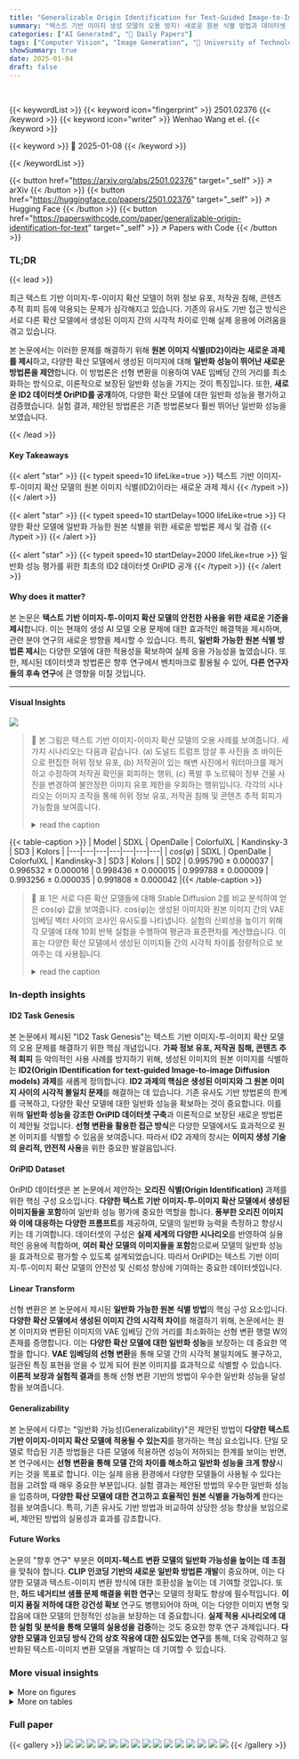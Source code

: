```yaml
---
title: "Generalizable Origin Identification for Text-Guided Image-to-Image Diffusion Models"
summary: "텍스트 기반 이미지 생성 모델의 오용 방지! 새로운 원본 식별 방법과 데이터셋 OriPID로  **모델 일반화 문제 해결**"
categories: ["AI Generated", "🤗 Daily Papers"]
tags: ["Computer Vision", "Image Generation", "🏢 University of Technology Sydney",]
showSummary: true
date: 2025-01-04
draft: false
---
```


<br>

{{< keywordList >}}
{{< keyword icon="fingerprint" >}} 2501.02376 {{< /keyword >}}
{{< keyword icon="writer" >}} Wenhao Wang et el. {{< /keyword >}}
 
{{< keyword >}} 🤗 2025-01-08 {{< /keyword >}}
 
{{< /keywordList >}}

{{< button href="https://arxiv.org/abs/2501.02376" target="_self" >}}
↗ arXiv
{{< /button >}}
{{< button href="https://huggingface.co/papers/2501.02376" target="_self" >}}
↗ Hugging Face
{{< /button >}}
{{< button href="https://paperswithcode.com/paper/generalizable-origin-identification-for-text" target="_self" >}}
↗ Papers with Code
{{< /button >}}




### TL;DR


{{< lead >}}

최근 텍스트 기반 이미지-투-이미지 확산 모델이 허위 정보 유포, 저작권 침해, 콘텐츠 추적 회피 등에 악용되는 문제가 심각해지고 있습니다. 기존의 유사도 기반 접근 방식은 서로 다른 확산 모델에서 생성된 이미지 간의 시각적 차이로 인해 실제 응용에 어려움을 겪고 있습니다. 

본 논문에서는 이러한 문제를 해결하기 위해 **원본 이미지 식별(ID2)이라는 새로운 과제를 제시**하고, 다양한 확산 모델에서 생성된 이미지에 대해 **일반화 성능이 뛰어난 새로운 방법론을 제안**합니다. 이 방법론은 선형 변환을 이용하여 VAE 임베딩 간의 거리를 최소화하는 방식으로, 이론적으로 보장된 일반화 성능을 가지는 것이 특징입니다.  또한, **새로운 ID2 데이터셋 OriPID를 공개**하여, 다양한 확산 모델에 대한 일반화 성능을 평가하고 검증했습니다.  실험 결과, 제안된 방법론은 기존 방법론보다 훨씬 뛰어난 일반화 성능을 보였습니다.

{{< /lead >}}


#### Key Takeaways

{{< alert "star" >}}
{{< typeit speed=10 lifeLike=true >}} 텍스트 기반 이미지-투-이미지 확산 모델의 원본 이미지 식별(ID2)이라는 새로운 과제 제시 {{< /typeit >}}
{{< /alert >}}

{{< alert "star" >}}
{{< typeit speed=10 startDelay=1000 lifeLike=true >}} 다양한 확산 모델에 일반화 가능한 원본 식별을 위한 새로운 방법론 제시 및 검증 {{< /typeit >}}
{{< /alert >}}

{{< alert "star" >}}
{{< typeit speed=10 startDelay=2000 lifeLike=true >}} 일반화 성능 평가를 위한 최초의 ID2 데이터셋 OriPID 공개 {{< /typeit >}}
{{< /alert >}}

#### Why does it matter?
본 논문은 **텍스트 기반 이미지-투-이미지 확산 모델의 안전한 사용을 위한 새로운 기준을 제시**합니다.  이는 현재의 생성 AI 모델 오용 문제에 대한 효과적인 해결책을 제시하며, 관련 분야 연구의 새로운 방향을 제시할 수 있습니다. 특히, **일반화 가능한 원본 식별 방법론 제시**는 다양한 모델에 대한 적용성을 확보하여 실제 응용 가능성을 높였습니다. 또한, 제시된 데이터셋과 방법론은 향후 연구에서 벤치마크로 활용될 수 있어, **다른 연구자들의 후속 연구**에 큰 영향을 미칠 것입니다. 

------
#### Visual Insights



![](https://arxiv.org/html/2501.02376/x2.png)

> 🔼 본 그림은 텍스트 기반 이미지-이미지 확산 모델의 오용 사례를 보여줍니다. 세 가지 시나리오는 다음과 같습니다. (a) 도널드 트럼프 암살 후 사진을 조 바이든으로 편집한 허위 정보 유포, (b) 저작권이 있는 해변 사진에서 워터마크를 제거하고 수정하여 저작권 확인을 회피하는 행위, (c) 폭발 후 노르웨이 정부 건물 사진을 변경하여 불안정한 이미지 유포 제한을 우회하는 행위입니다. 각각의 시나리오는 이미지 조작을 통해 허위 정보 유포, 저작권 침해 및 콘텐츠 추적 회피가 가능함을 보여줍니다.
> <details>
> <summary>read the caption</summary>
> Figure 1: The illustration for misusing text-guided image-to-image diffusion models in several scenarios: misinformation, copyright infringement, and evading content tracing. Specifically: (a) An altered image originally showing Donald Trump post-assassination is edited to depict Joe Biden instead; (b) The removal of a watermark from a copyrighted beach image, followed by modifications, could assist in escaping copyright checks; (c) An image of a Norwegian government building after an explosion is altered to bypass restrictions, which limit the spread of disturbing images.
> </details>





{{< table-caption >}}
| Model | SDXL | OpenDalle | ColorfulXL | Kandinsky-3 | SD3 | Kolors |
|---|---|---|---|---|---|---|
| $cos(\varphi)$ | SDXL | OpenDalle | ColorfulXL | Kandinsky-3 | SD3 | Kolors |
| SD2 | 0.995790 ± 0.000037 | 0.996532 ± 0.000016 | 0.998436 ± 0.000015 | 0.999788 ± 0.000009 | 0.993256 ± 0.000035 | 0.991808 ± 0.000042 |{{< /table-caption >}}

> 🔼 표 1은 서로 다른 확산 모델들에 대해 Stable Diffusion 2를 비교 분석하여 얻은 cos(φ) 값을 보여줍니다. cos(φ)는 생성된 이미지와 원본 이미지 간의 VAE 임베딩 벡터 사이의 코사인 유사도를 나타냅니다. 실험의 신뢰성을 높이기 위해 각 모델에 대해 10회 반복 실험을 수행하여 평균과 표준편차를 계산했습니다. 이 표는 다양한 확산 모델에서 생성된 이미지들 간의 시각적 차이를 정량적으로 보여주는 데 사용됩니다.
> <details>
> <summary>read the caption</summary>
> Table 1: The c⁢o⁢s⁢(φ)𝑐𝑜𝑠𝜑cos\left(\varphi\right)italic_c italic_o italic_s ( italic_φ ) gained by compared Stable Diffusion 2 against different diffusion models. The experiments are repeated for ten times to calculate mean and standard deviation.
> </details>





### In-depth insights


#### ID2 Task Genesis
본 논문에서 제시된 "ID2 Task Genesis"는 텍스트 기반 이미지-투-이미지 확산 모델의 오용 문제를 해결하기 위한 핵심 개념입니다. **가짜 정보 유포, 저작권 침해, 콘텐츠 추적 회피** 등 악의적인 사용 사례를 방지하기 위해, 생성된 이미지의 원본 이미지를 식별하는 **ID2(Origin IDentification for text-guided Image-to-image Diffusion models) 과제**를 새롭게 정의합니다.  **ID2 과제의 핵심은 생성된 이미지와 그 원본 이미지 사이의 시각적 불일치 문제**를 해결하는 데 있습니다. 기존 유사도 기반 방법론의 한계를 극복하고, 다양한 확산 모델에 대한 일반화 성능을 확보하는 것이 중요합니다. 이를 위해 **일반화 성능을 강조한 OriPID 데이터셋 구축**과 이론적으로 보장된 새로운 방법론이 제안될 것입니다.  **선형 변환을 활용한 접근 방식**은 다양한 모델에서도 효과적으로 원본 이미지를 식별할 수 있음을 보여줍니다. 따라서 ID2 과제의 창시는 **이미지 생성 기술의 윤리적, 안전적 사용**을 위한 중요한 발걸음입니다.

#### OriPID Dataset
OriPID 데이터셋은 본 논문에서 제안하는 **오리진 식별(Origin Identification)** 과제를 위한 핵심 구성 요소입니다. **다양한 텍스트 기반 이미지-투-이미지 확산 모델에서 생성된 이미지들을 포함**하여 일반화 성능 평가에 중요한 역할을 합니다.  **풍부한 오리진 이미지와 이에 대응하는 다양한 프롬프트**를 제공하여, 모델의 일반화 능력을 측정하고 향상시키는 데 기여합니다.  데이터셋의 구성은 **실제 세계의 다양한 시나리오**를 반영하여 실용적인 응용에 적합하며, **여러 확산 모델의 이미지들을 포함**함으로써 모델의 일반화 성능을 효과적으로 평가할 수 있도록 설계되었습니다. 따라서 OriPID는 텍스트 기반 이미지-투-이미지 확산 모델의 안전성 및 신뢰성 향상에 기여하는 중요한 데이터셋입니다.

#### Linear Transform
선형 변환은 본 논문에서 제시된 **일반화 가능한 원본 식별 방법**의 핵심 구성 요소입니다.  **다양한 확산 모델에서 생성된 이미지 간의 시각적 차이**를 해결하기 위해, 논문에서는 원본 이미지와 변환된 이미지의 VAE 임베딩 간의 거리를 최소화하는 선형 변환 행렬 W의 존재를 증명합니다. 이는 **다양한 확산 모델에 대한 일반화 성능**을 보장하는 데 중요한 역할을 합니다.  **VAE 임베딩의 선형 변환**을 통해 모델 간의 시각적 불일치에도 불구하고,  일관된 특징 표현을 얻을 수 있게 되어 원본 이미지를 효과적으로 식별할 수 있습니다.  **이론적 보장과 실험적 결과**를 통해 선형 변환 기반의 방법이 우수한 일반화 성능을 달성함을 보여줍니다.

#### Generalizability
본 논문에서 다루는 "일반화 가능성(Generalizability)"은 제안된 방법이 **다양한 텍스트 기반 이미지-이미지 확산 모델에 적용될 수 있는지**를 평가하는 핵심 요소입니다.  단일 모델로 학습된 기존 방법들은 다른 모델에 적용하면 성능이 저하되는 한계를 보이는 반면, 본 연구에서는 **선형 변환을 통해 모델 간의 차이를 해소하고 일반화 성능을 크게 향상**시키는 것을 목표로 합니다. 이는 실제 응용 환경에서 다양한 모델들이 사용될 수 있다는 점을 고려할 때 매우 중요한 부분입니다. 실험 결과는 제안된 방법의 우수한 일반화 성능을 입증하며, **다양한 확산 모델에 대한 견고하고 효율적인 원본 식별을 가능하게** 한다는 점을 보여줍니다. 특히,  기존 유사도 기반 방법과 비교하여 상당한 성능 향상을 보임으로써, 제안된 방법의 실용성과 효과를 강조합니다.

#### Future Works
논문의 "향후 연구" 부분은 **이미지-텍스트 변환 모델의 일반화 가능성을 높이는 데 초점**을 맞춰야 합니다.  **CLIP 인코딩 기반의 새로운 일반화 방법론 개발**이 중요하며, 이는 다양한 모델과 텍스트-이미지 변환 방식에 대한 호환성을 높이는 데 기여할 것입니다. 또한,  **하드 네거티브 샘플 문제 해결을 위한 연구**는 모델의 정확도 향상에 필수적입니다.  **이미지 품질 저하에 대한 강건성 확보** 연구도 병행되어야 하며, 이는 다양한 이미지 변형 및 잡음에 대한 모델의 안정적인 성능을 보장하는 데 중요합니다.  **실제 적용 시나리오에 대한 실험 및 분석을 통해 모델의 실용성을 검증**하는 것도 중요한 향후 연구 과제입니다.  **다양한 모델과 인코딩 방식 간의 상호 작용에 대한 심도있는 연구**를 통해, 더욱 강력하고 일반화된 텍스트-이미지 변환 모델을 개발하는 데 기여할 수 있습니다.


### More visual insights

<details>
<summary>More on figures
</summary>


![](https://arxiv.org/html/2501.02376/x3.png)

> 🔼 그림 2는 다양한 텍스트-기반 이미지-투-이미지 확산 모델들이 생성한 이미지 간의 시각적 차이를 보여줍니다. 각 모델은 사실적인 질감, 복잡한 구조, 생생한 디테일, 선명한 색상, 추상적 표현, 마법 같은 분위기, 사실적인 요소 등 독특한 시각적 특징을 가진 이미지들을 생성합니다.  다양한 모델들이 생성한 이미지들을 비교하여 각 모델의 고유한 시각적 스타일을 명확히 보여줍니다.
> <details>
> <summary>read the caption</summary>
> Figure 2: The demonstration for visual discrepancy between generated images by different diffusion models. The images generated by various models exhibit distinctive visual features such as realistic textures, complex architectures, life-like details, vibrant colors, abstract expression, magical ambiance, and photorealistic elements.
> </details>



![](https://arxiv.org/html/2501.02376/x4.png)

> 🔼 그림 3은 논문에서 사용된 데이터셋 OriPID의 다양하고 포괄적인 이미지들을 보여줍니다.  데이터셋은 허위 정보 유포, 저작권 침해, 콘텐츠 추적 회피와 같은 실제 상황에서 발생할 수 있는 문제들을 다루기 위해, 자연, 건축물, 동물, 비행기, 예술 작품, 실내 장면 등 다양한 주제의 이미지들을 포함합니다. 간략하게 하기 위해 이미지 생성에 사용된 프롬프트는 생략했으며, 자세한 프롬프트와 생성된 이미지 예시는 보충 자료(8절)에서 확인할 수 있습니다.
> <details>
> <summary>read the caption</summary>
> Figure 3: The images in our dataset, which is diverse and comprehensive. Specifically, it encompasses a variety of subjects commonly found in real-world scenarios where issues such as misinformation, copyright infringement, and content tracing evasion occur. For instance, our dataset includes images of nature, architecture, animals, planes, art, and indoor. Note that for simplicity, we omit the prompts here. Please refer to Supplementary (Section 8) for examples of prompts and generations.
> </details>



![](https://arxiv.org/html/2501.02376/x5.png)

> 🔼 그림 4는 이론적으로 예상되는 변환 행렬 W를 학습하는 방법을 보여줍니다. 이론적으로는 W를 구하는 것이 가능하지만, 실제로는 경사하강법을 이용하여 메트릭 손실 함수를 최적화하여 W를 학습합니다. 구체적으로는 원본 이미지, 변환된 이미지, 그리고 네거티브 샘플 세 가지를 사용하여 메트릭 학습 손실 함수를 최소화하는 W를 찾습니다. 이를 통해 원본 이미지와 변환된 이미지 간의 특징 벡터 간의 거리를 최소화하고, 네거티브 샘플과의 거리는 최대화합니다.
> <details>
> <summary>read the caption</summary>
> Figure 4: The implementation of learning theoretical-expected matrix 𝐖𝐖\mathbf{W}bold_W. Specifically, in practice, we use gradient descent to optimize a metric loss function in order to learn 𝐖𝐖\mathbf{W}bold_W.
> </details>



![](https://arxiv.org/html/2501.02376/x6.png)

> 🔼 그림 5는 다양한 종류의 모델들에 대해 오류 사례를 보여줍니다. 구체적으로는, 지도학습 사전 훈련 모델, 자기 지도학습 모델, 비전-언어 모델, 그리고 이미지 복제 탐지 모델의 예시가 포함되어 있으며, 각 모델의 특징과 오류 원인을 시각적으로 보여줍니다. 이를 통해, 본 논문에서 제시하는 ID2 작업의 어려움과 과제를 더 잘 이해하는 데 도움이 됩니다.
> <details>
> <summary>read the caption</summary>
> Figure 5: Examples of failure cases for each kind of model.
> </details>



![](https://arxiv.org/html/2501.02376/x7.png)

> 🔼 그림 6은 다양한 유형과 강도의 공격에 대해 제안된 방법의 견고성을 보여줍니다. 구체적으로, 가우시안 블러와 JPEG 압축의 다양한 강도를 적용하여 모델의 강건성을 평가했습니다. 실험 결과, 이러한 공격의 부작용은 상대적으로 미미하여 제안된 방법의 효과가 입증되었습니다. 특히, 가시성이 떨어지는 공격에 대해서는 모델이 매우 강력했습니다.
> <details>
> <summary>read the caption</summary>
> Figure 6: Our method demonstrates a certain level of robustness against different types and intensities of attacks.
> </details>



![](https://arxiv.org/html/2501.02376/x8.png)

> 🔼 그림 7은 본 논문의 이론적 근거대로, 에폭(epoch)이 증가함에 따라 코사인 유사도가 증가함을 보여주는 그래프입니다.  x축은 에폭, y축은 코사인 유사도를 나타내며, 서로 다른 조건(예: 가우시안 블러의 강도, JPEG 압축의 강도) 하에서 코사인 유사도의 변화를 보여줍니다. 이 그래프는 제시된 방법의 일반화 성능과 이론적 타당성을 시각적으로 확인시켜 줍니다.  특히, 'Seen' 데이터셋에서는 코사인 유사도가 빠르게 1에 수렴하는 반면, 'Unseen' 데이터셋에서는 수렴 속도가 다소 느리다는 점을 확인할 수 있습니다.
> <details>
> <summary>read the caption</summary>
> Figure 7: As expected by the theory, the cosine similarities increase w.r.t. epochs.
> </details>



![](https://arxiv.org/html/2501.02376/x9.png)

> 🔼 이 표는 서로 다른 VAE(Variational Autoencoder) 인코더를 사용했을 때 모델 성능에 미치는 영향을 보여줍니다.  세 가지 다른 VAE 인코더(Open-Sora, Open-Sora-Plan, Stable Diffusion 2)를 사용하여 실험을 진행했고, 각 인코더에 대해 '본(Seen)' 데이터셋과 '보이지 않는(Unseen)' 데이터셋에서의 mAP(Mean Average Precision)와 정확도(Accuracy)를 측정했습니다. 이를 통해 VAE 인코더의 선택이 모델 성능에 미치는 영향을 정량적으로 분석하여, 모델의 일반화 성능에 대한 통찰력을 제공합니다.
> <details>
> <summary>read the caption</summary>
> Table 5: Ablation for choices of VAE encoders.
> </details>



![](https://arxiv.org/html/2501.02376/x10.png)

> 🔼 표 6은 서로 다른 지도 학습 손실 함수를 사용했을 때의 실험 결과를 보여줍니다. 세 가지 다른 지도 학습 손실 함수(SoftMax, Circle loss, CosFace)를 사용하여 모델을 학습시켰을 때의 성능을 비교 분석합니다. 각 손실 함수별로 'Seen'(학습 데이터셋에 있는 확산 모델에서 생성된 이미지)과 'Unseen'(학습 데이터셋에 없는 확산 모델에서 생성된 이미지) 두 가지 경우에 대한 평균 정밀도(mAP)와 정확도(Acc)를 나타냅니다. 이 표를 통해 어떤 지도 학습 손실 함수가 일반화 성능에 가장 효과적인지 확인할 수 있습니다.
> <details>
> <summary>read the caption</summary>
> Table 6: Ablation for different supervision losses.
> </details>



![](https://arxiv.org/html/2501.02376/x11.png)

> 🔼 그림 8은 학습된 선형 변환 행렬 \(\mathbf{W}\)의 rank(계수의 개수)를 변화시켰을 때 성능 변화를 보여줍니다.  낮은 rank를 사용해도 성능 저하 없이 효율성을 높일 수 있음을 보여주는 실험 결과입니다. 구체적으로, rank를 4096에서 512로 줄여도 성능 변화가 거의 없지만, 512에서 64로 줄이면 성능이 저하됨을 알 수 있습니다. 이는 낮은 rank의 행렬은 원본 이미지와 변환된 이미지 간의 관계를 충분히 포착하지 못하기 때문입니다.
> <details>
> <summary>read the caption</summary>
> Figure 8: The change in performance w.r.t the rank of 𝐖𝐖\mathbf{W}bold_W.
> </details>



![](https://arxiv.org/html/2501.02376/x12.png)

> 🔼 이 그림은 다양한 층 수를 가진 다층 퍼셉트론(MLP)을 사용하여 학습된 선형 변환 행렬 W의 성능 변화를 보여줍니다.  그래프는 '본(seen)' 데이터셋과 '보이지 않는(unseen)' 데이터셋에 대한 평균 평균 정밀도(mAP)와 정확도(Acc)를 층 수의 함수로 나타냅니다.  본 데이터셋은 안정적인 확산 모델 2(Stable Diffusion 2)로 생성된 이미지로 학습되었고, 보이지 않는 데이터셋은 다양한 확산 모델에서 생성된 이미지로 구성됩니다. 이 그림은 제안된 방법의 일반화 성능과 과적합에 대한 민감도를 보여주는 실험 결과를 시각적으로 보여줍니다.  특히, 층 수가 증가함에 따라 본 데이터셋의 성능이 향상되는 반면, 보이지 않는 데이터셋의 성능은 저하되는 현상을 확인할 수 있습니다.
> <details>
> <summary>read the caption</summary>
> Figure 9: The change in performance w.r.t the number of layers.
> </details>



![](https://arxiv.org/html/2501.02376/x13.png)

> 🔼 그림 10은 본 논문의 정리(theorems)를 넘어서는 이미지 투 이미지 변환 패러다임을 보여줍니다.  본 논문에서 제시된 방법론은 VAE(Variational Autoencoder)를 사용하여 원본 이미지와 변환된 이미지의 임베딩 간의 거리를 최소화하는 선형 변환을 찾는 데 초점을 맞추고 있습니다. 하지만 그림 10에서 보여주는 InstructPix2Pix [2] 와 IP-Adapter [46] 와 같은 다른 방법론들은 다른 방식으로 이미지를 생성하고, 본 논문의 정리에서 다루는 범위를 벗어납니다.  InstructPix2Pix는 텍스트 안내에 따라 이미지를 생성하는 동안 VAE를 사용하지만,  IP-Adapter는 CLIP(Contrastive Language-Image Pre-training)을 사용하여 이미지를 임베딩합니다. 이러한 차이점은 본 논문의 정리에 기반한 방법론의 일반화 능력에 영향을 미칠 수 있음을 시사합니다.
> <details>
> <summary>read the caption</summary>
> Figure 10: The image-to-image paradigm beyond our theorems.
> </details>



</details>




<details>
<summary>More on tables
</summary>


{{< table-caption >}}
|| Method || Venue || mAP || Acc ||
|---|---|---|---|---|
| Supervised: Swin-B [23] || ICCV || 3.9 || 2.7 ||
| Pre-trained: ResNet-50 [12] || CVPR || 4.5 || 3.0 ||
| Models: ConvNeXt [24] || CVPR || 4.5 || 3.1 ||
|  EfficientNet [38] || ICML || 4.6 || 3.3 ||
|  ViT-B [8] || ICLR || 6.2 || 4.6 ||
| Self-supervised: SimSiam [6] || CVPR || 1.8 || 1.0 ||
| supervised: MoCov3 [13] || CVPR || 2.1 || 1.2 ||
| Learning: DINOv2 [27] || TMLR || 4.3 || 2.9 ||
| Models: MAE [14] || CVPR || 11.6 || 9.2 ||
|  SimCLR [5] || ICML || 11.3 || 9.7 ||
| Vision-language: CLIP [34] || ICML || 2.9 || 1.8 ||
|  SLIP [25] || ECCV || 5.4 || 3.7 ||
| Models: ZeroVL [7] || ECCV || 5.6 || 3.8 ||
|  BLIP [19] || ICML || 8.3 || 5.9 ||
| Image Copy: ASL [42] || AAAI || 5.2 || 4.1 ||
| Detection: CNNCL [47] || PMLR || 6.3 || 5.0 ||
| Models: BoT [41] || PMLR || 10.5 || 8.2 ||
|  AnyPattern [43] || Arxiv || 29.1 || 25.7 ||{{< /table-caption >}}
> 🔼 Table 2는 OriPID 테스트 세트에서 공개적으로 사용 가능한 여러 모델들이 성능이 저조함을 보여줍니다.  표는 다양한 종류의 사전 훈련된 모델들(지도 학습, 자기 지도 학습, 비전-언어 모델, 이미지 복제 탐지 모델)의 평균 평균 정밀도(mAP)와 정확도(Acc)를 보여줍니다.  이러한 모델들은 7가지 다른 확산 모델에서 생성된 이미지를 사용하여 평가되었으며, 모두 매우 낮은 성능을 기록했습니다. 이는 OriPID 데이터셋의 독특한 특징과 기존 모델의 일반화 능력 부족을 시사합니다.
> <details>
> <summary>read the caption</summary>
> Table 2: Publicly available models fail on the test set of OriPID.
> </details>

{{< table-caption >}}
|---|---|---|---|---|---|---|---| 
|   | Sim. | SDXL | OpDa | CoXL | Kan3 | SD3 | Kolor |
|---|---|---|---|---|---|---|---| 
|   | Conv. | 0.169 | 0.169 | 0.169 | 0.002 | - | 0.169 |
| <img src="https://arxiv.org/html/2501.02376/SD2.png" width="16.4pt" height="16.4pt" style="transform:rotate(-90deg)"> | Embed. | 0.120 | 0.121 | 0.120 | 0.023 | - | 0.120 |{{< /table-caption >}}
> 🔼 이 표는 서로 다른 확산 모델에서 생성된 이미지의 VAE(Variational Autoencoder) 임베딩 간의 차이를 보여줍니다.  'Seen'은 학습에 사용된 확산 모델이고, 'Unseen'은 테스트에 사용된 다른 확산 모델입니다.  표에서 각 모델의 VAE 인코더에 의해 추출된 임베딩 벡터의 유사성(Cosine Similarity)과 합성곱 층의 가중치 유사성을 비교하여,  다른 모델에서 생성된 이미지를 처리할 때 일반화 성능에 영향을 미치는 VAE의 차이를 보여줍니다.  즉,  같은 종류의 모델에서만 학습한 VAE는 다른 종류의 모델 이미지에는 잘 작동하지 않음을 보여주는 표입니다.
> <details>
> <summary>read the caption</summary>
> Table 3: VAE differs between seen and unseen diffusion models.
> </details>

{{< table-caption >}}
 | Method | Venue | Seen ↑ mAP | Seen ↑ Acc | Unseen ↑ mAP | Unseen ↑ Acc | Efficiency ↓ Train | Efficiency ↓ Extract | Efficiency ↓ Match | 
|---|---|---|---|---|---|---|---|---|
| Circle loss [37] | CVPR | 70.4 | 64.3 | 53.9 | 48.5 | 1.79 | 2.81 | 0.80 |
| SoftMax [18] | NC | 82.7 | 78.3 | 55.0 | 49.4 | 2.25 | 2.81 | 0.80 |
| CosFace [40] | CVPR | 87.1 | 83.2 | 52.2 | 46.5 | 2.43 | 2.81 | 0.80 |
| IBN-Net [28] | ECCV | 88.6 | 85.1 | 54.6 | 49.0 | 2.03 | 3.42 | 2.14 |
| TransMatcher [20] | NeurIPS | 65.6 | 60.3 | 65.3 | 60.7 | 1.84 | 2.30 | 0.941 |
| QAConv-GS [21] | CVPR | 78.8 | 74.9 | 75.8 | 72.3 | 1.47 | 2.30 | 0.464 |
| With Linear Transformation |  - | 88.8 | 86.6 | 86.6 | 84.5 | 0.17 | 1.59 | 0.53 |{{< /table-caption >}}
> 🔼 표 4는 제안된 방법이 효율성을 유지하면서 성능이 우수함을 보여줍니다.  'mAP'와 'Acc'는 백분율로 표시되며, 'Train', 'Extract', 'Match'는 각각 시간 단위(h), 이미지당 처리 시간(10⁻⁴초), 쌍당 매칭 시간(10⁻¹⁰초)을 나타냅니다.  이 표는 다양한 방법들의 훈련 시간, 특징 추출 시간, 매칭 시간 및 성능(mAP, Acc)을 비교하여 제안된 방법의 효율성과 성능을 보여줍니다.  기존 방법들과 비교하여 제안된 방법의 훈련 시간과 매칭 시간이 현저히 짧은 것을 알 수 있습니다.
> <details>
> <summary>read the caption</summary>
> Table 4: Our method excels in performance while keeping efficiency. ‘mAP’ and ‘Acc’ are in percentage; ‘Train’, ‘Extract’, and ‘Match’ are in ‘h’, ‘10−4superscript10410^{-4}10 start_POSTSUPERSCRIPT - 4 end_POSTSUPERSCRIPT s/img’, and ‘10−10superscript101010^{-10}10 start_POSTSUPERSCRIPT - 10 end_POSTSUPERSCRIPT s/pair’, respectively.
> </details>

{{< table-caption >}}
|                       | Seen ↑ |          | Unseen ↑ |          |
|-----------------------|--------|----------|----------|----------|
| **VAE**                | mAP    | Acc      | mAP      | Acc      |
| Open-Sora              | 86.3   | 83.5     | 86.5     | 84.2     |
| Open-Sora-Plan         | 88.8   | 86.4     | 86.1     | 84.0     |
| **Stable Diffusion 2** | **88.8** | **86.6** | **86.6** | **84.5** |{{< /table-caption >}}
> 🔼 표 7은 널리 사용 가능한 7가지 다른 확산 모델(Stable Diffusion 2, Stable Diffusion XL, OpenDalle, ColorfulXL, Kandinsky-3, Stable Diffusion 3, Kolors)에 대해 사전 훈련된 모델, 자가 지도 학습 모델, 비전-언어 모델, 이미지 복제 감지 모델 등 다양한 공개적으로 사용 가능한 모델들의 성능을 보여줍니다. 각 모델의 평균 평균 정밀도(mAP)와 정확도(Acc)가 제시되어 있으며, 이를 통해 다양한 모델에서의 일반화 성능을 비교 분석할 수 있습니다.
> <details>
> <summary>read the caption</summary>
> Table 7: The performance of publicly available models on 7 different diffusion models.
> </details>

{{< table-caption >}}
| Supervision | Seen ↑ |  | Unseen ↑ |  |
|---|---|---|---|---|
| SoftMax | 76.1 | 72.6 | 62.4 | 59.0 |
| Circle loss | 84.9 | 82.0 | 82.5 | 80.4 |
| CosFace | **88.8** | **86.6** | **86.6** | **84.5** |{{< /table-caption >}}
> 🔼 표 8은 논문에서 제안된 방법을 사용하여 훈련된 모델의 성능을 7가지 다른 확산 모델에 대해 평가한 결과를 보여줍니다. 이 표는 SD2(Stable Diffusion 2)로 생성된 이미지를 사용하여 훈련된 모델이 다양한 확산 모델에서 생성된 이미지에 대해 얼마나 잘 일반화되는지를 보여줍니다. 즉, 특정 확산 모델로 훈련된 모델이 다른 확산 모델에 대해서도 얼마나 효과적으로 작동하는지 평가합니다.  각 열은 특정 확산 모델을 나타내며, 각 행은 특정 모델 또는 방법을 나타냅니다. mAP(평균 정밀도)와 Acc(정확도)는 모델의 성능을 평가하는 지표입니다.
> <details>
> <summary>read the caption</summary>
> Table 8: The performance of our trained models on 7 different diffusion models. Note that these models are trained on images generated by SD2 and tested on images from multiple models.
> </details>

{{< table-caption >}}
Method | SD2 mAP | SD2 Acc | SDXL mAP | SDXL Acc | OpDa mAP | OpDa Acc | CoXL mAP | CoXL Acc | Kan3 mAP | Kan3 Acc | SD3 mAP | SD3 Acc | Kolor mAP | Kolor Acc
---|---|---|---|---|---|---|---|---|---|---|---|---|---|---
Swin-B | 3.1 | 2.0 | 2.9 | 1.9 | 4.1 | 2.9 | 4.2 | 3.1 | 6.8 | 4.7 | 2.9 | 1.9 | 3.0 | 2.0
ResNet-50 | 3.8 | 2.6 | 3.1 | 2.0 | 5.3 | 3.7 | 4.5 | 3.2 | 8.1 | 5.7 | 3.4 | 2.0 | 3.4 | 2.2
ConvNeXt | 3.5 | 2.1 | 3.3 | 2.2 | 4.7 | 3.3 | 5.0 | 3.5 | 8.4 | 6.2 | 3.5 | 2.4 | 3.6 | 2.6
EfficientNet | 2.9 | 1.9 | 2.9 | 2.0 | 4.9 | 3.4 | 5.4 | 3.9 | 8.7 | 6.5 | 3.3 | 2.2 | 4.1 | 3.0
ViT-B | 4.1 | 2.8 | 4.5 | 3.1 | 7.2 | 5.5 | 6.7 | 5.0 | 11.2 | 8.7 | 4.1 | 2.8 | 5.6 | 4.3
SimSiam | 1.5 | 1.0 | 1.2 | 0.7 | 1.8 | 0.9 | 1.7 | 1.0 | 3.1 | 1.9 | 1.5 | 0.8 | 1.4 | 0.8
MoCov3 | 1.4 | 0.8 | 1.5 | 0.9 | 2.4 | 1.3 | 2.2 | 1.3 | 3.8 | 2.4 | 1.9 | 1.1 | 1.6 | 1.0
DINOv2 | 2.6 | 1.6 | 2.7 | 1.7 | 4.6 | 3.0 | 5.5 | 3.6 | 8.4 | 5.9 | 2.9 | 1.9 | 3.6 | 2.6
MAE | 14.9 | 11.4 | 10.0 | 8.0 | 13.1 | 10.5 | 8.1 | 6.4 | 17.6 | 14.3 | 11.2 | 8.5 | 6.5 | 5.1
SimCLR | 6.0 | 4.2 | 7.0 | 5.2 | 13.5 | 10.6 | 13.0 | 10.1 | 23.7 | 19.3 | 7.3 | 12.0 | 8.8 | 6.7
CLIP | 2.6 | 1.7 | 2.1 | 1.4 | 3.1 | 2.1 | 3.2 | 2.0 | 4.2 | 2.7 | 2.5 | 1.6 | 2.1 | 0.7
SLIP | 5.6 | 3.8 | 3.5 | 2.3 | 5.8 | 4.0 | 4.9 | 3.3 | 9.1 | 6.7 | 5.4 | 3.5 | 3.8 | 2.5
ZeroVL | 5.2 | 3.5 | 4.4 | 2.9 | 6.4 | 4.4 | 4.5 | 3.2 | 9.8 | 6.9 | 4.7 | 3.0 | 4.3 | 3.0
BLIP | 6.8 | 4.8 | 6.5 | 4.5 | 9.9 | 7.0 | 8.7 | 6.3 | 13.8 | 10.2 | 6.0 | 3.9 | 6.4 | 4.5
ASL | 2.3 | 1.7 | 3.0 | 2.3 | 5.6 | 4.4 | 5.7 | 4.6 | 10.3 | 8.7 | 2.7 | 2.1 | 3.7 | 2.9
CNNCL | 4.0 | 2.9 | 4.2 | 3.2 | 8.3 | 6.7 | 5.7 | 4.5 | 12.2 | 9.9 | 3.7 | 2.7 | 6.3 | 5.0
BoT | 6.6 | 4.9 | 6.1 | 4.4 | 10.4 | 8.2 | 12.5 | 10.2 | 20.6 | 16.8 | 7.4 | 5.4 | 9.3 | 7.3
SSCD | 9.7 | 7.7 | 8.7 | 6.8 | 16.4 | 14.0 | 18.1 | 15.6 | 28.1 | 24.6 | 9.0 | 6.8 | 14.1 | 11.9
AnyPattern | 17.6 | 14.3 | 18.5 | 15.7 | 33.0 | 29.2 | 37.8 | 34.0 | 48.0 | 43.9 | 18.2 | 15.0 | 30.7 | 27.5{{< /table-caption >}}
> 🔼 표 9는 InstructPix2Pix [2]와 IP-Adapter [46]에 대한 일반화 결과를 보여줍니다.  이 표는 다양한 방법(유사도 기반 모델, 일반화 가능한 모델, VAE 임베딩 사용, 선형 변환 VAE 사용)을 사용하여 InstructPix2Pix와 IP-Adapter에서 생성된 이미지의 원본 이미지를 식별하는 성능을 비교합니다. 결과적으로 어떤 방법도 IP-Adapter에 대해서는 일반화에 성공하지 못했습니다.  이는 IP-Adapter가 다른 모델들과는 다른 방식으로 이미지 생성 작업을 수행하기 때문일 수 있습니다. 이 표는 제시된 방법들의 일반화 능력에 대한 한계를 보여주는 중요한 결과를 담고 있으며, 향후 연구 방향을 제시하는 데 도움이 됩니다.
> <details>
> <summary>read the caption</summary>
> Table 9: The generalization results on InstructPix2Pix [2] and IP-Adapter [46]. No method succeeds in generalizing to IP-Adapter.
> </details>

</details>




### Full paper

{{< gallery >}}
<img src="paper_images/1.png" class="grid-w50 md:grid-w33 xl:grid-w25" />
<img src="paper_images/2.png" class="grid-w50 md:grid-w33 xl:grid-w25" />
<img src="paper_images/3.png" class="grid-w50 md:grid-w33 xl:grid-w25" />
<img src="paper_images/4.png" class="grid-w50 md:grid-w33 xl:grid-w25" />
<img src="paper_images/5.png" class="grid-w50 md:grid-w33 xl:grid-w25" />
<img src="paper_images/6.png" class="grid-w50 md:grid-w33 xl:grid-w25" />
<img src="paper_images/7.png" class="grid-w50 md:grid-w33 xl:grid-w25" />
<img src="paper_images/8.png" class="grid-w50 md:grid-w33 xl:grid-w25" />
<img src="paper_images/9.png" class="grid-w50 md:grid-w33 xl:grid-w25" />
<img src="paper_images/10.png" class="grid-w50 md:grid-w33 xl:grid-w25" />
<img src="paper_images/11.png" class="grid-w50 md:grid-w33 xl:grid-w25" />
<img src="paper_images/12.png" class="grid-w50 md:grid-w33 xl:grid-w25" />
<img src="paper_images/13.png" class="grid-w50 md:grid-w33 xl:grid-w25" />
<img src="paper_images/14.png" class="grid-w50 md:grid-w33 xl:grid-w25" />
<img src="paper_images/15.png" class="grid-w50 md:grid-w33 xl:grid-w25" />
{{< /gallery >}}